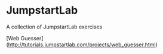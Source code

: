 JumpstartLab
============

A collection of JumpstartLab exercises

[Web Guesser] (http://tutorials.jumpstartlab.com/projects/web_guesser.html)
